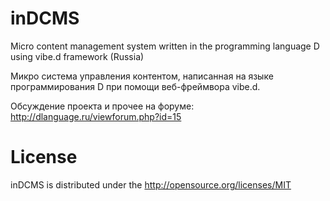 ﻿# inDCMS
Micro content management system written in the programming language D using vibe.d framework (Russia)

Микро система управления контентом, написанная на языке программирования D при помощи веб-фреймвора vibe.d.

Обсуждение проекта и прочее на форуме: http://dlanguage.ru/viewforum.php?id=15

# License
inDCMS is distributed under the http://opensource.org/licenses/MIT

